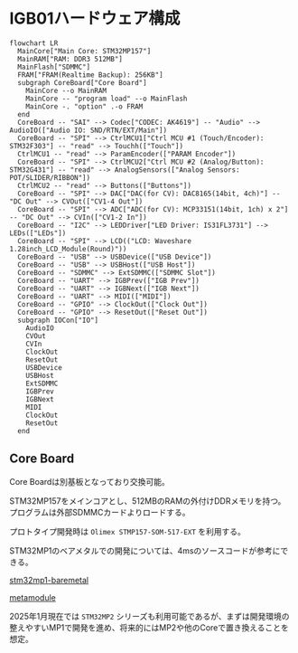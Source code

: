 # IGB01ハードウェア構成

```
flowchart LR
  MainCore["Main Core: STM32MP157"]
  MainRAM["RAM: DDR3 512MB"]
  MainFlash["SDMMC"]
  FRAM["FRAM(Realtime Backup): 256KB"]
  subgraph CoreBoard["Core Board"]
    MainCore --o MainRAM
    MainCore -- "program load" --o MainFlash
    MainCore -. "option" .-o FRAM
  end
  CoreBoard -- "SAI" --> Codec["CODEC: AK4619"] -- "Audio" --> AudioIO(["Audio IO: SND/RTN/EXT/Main"])
  CoreBoard -- "SPI" --> CtrlMCU1["Ctrl MCU #1 (Touch/Encoder): STM32F303"] -- "read" --> Touchh(["Touch"])
  CtrlMCU1 -- "read" --> ParamEncoder(["PARAM Encoder"])
  CoreBoard -- "SPI" --> CtrlMCU2["Ctrl MCU #2 (Analog/Button): STM32G431"] -- "read" --> AnalogSensors(["Analog Sensors: POT/SLIDER/RIBBON"])
  CtrlMCU2 -- "read" --> Buttons(["Buttons"])
  CoreBoard -- "SPI" --> DAC["DAC(for CV): DAC8165(14bit, 4ch)"] -- "DC Out" --> CVOut(["CV1-4 Out"])
  CoreBoard -- "SPI" --> ADC["ADC(for CV): MCP33151(14bit, 1ch) x 2"] -- "DC Out" --> CVIn(["CV1-2 In"])
  CoreBoard -- "I2C" --> LEDDriver["LED Driver: IS31FL3731"] --> LEDs(["LEDs"])
  CoreBoard -- "SPI" --> LCD(("LCD: Waveshare 1.28inch_LCD_Module(Round)"))
  CoreBoard -- "USB" --> USBDevice(["USB Device"])
  CoreBoard -- "USB" --> USBHost(["USB Host"])
  CoreBoard -- "SDMMC" --> ExtSDMMC(["SDMMC Slot"])
  CoreBoard -- "UART" --> IGBPrev(["IGB Prev"])
  CoreBoard -- "UART" --> IGBNext(["IGB Next"])
  CoreBoard -- "UART" --> MIDI(["MIDI"])
  CoreBoard -- "GPIO" --> ClockOut(["Clock Out"])
  CoreBoard -- "GPIO" --> ResetOut(["Reset Out"])
  subgraph IOCon["IO"]
    AudioIO
    CVOut
    CVIn
    ClockOut
    ResetOut
    USBDevice
    USBHost
    ExtSDMMC
    IGBPrev
    IGBNext
    MIDI
    ClockOut
    ResetOut
  end
```

## Core Board

Core Boardは別基板となっており交換可能。

STM32MP157をメインコアとし、512MBのRAMの外付けDDRメモリを持つ。\
プログラムは外部SDMMCカードよりロードする。

プロトタイプ開発時は `Olimex STMP157-SOM-517-EXT` を利用する。

STM32MP1のベアメタルでの開発については、4msのソースコードが参考にできる。

[stm32mp1-baremetal](https://github.com/4ms/stm32mp1-baremetal)

[metamodule](https://github.com/4ms/metamodule)

2025年1月現在では `STM32MP2` シリーズも利用可能であるが、まずは開発環境の整えやすいMP1で開発を進め、将来的にはMP2や他のCoreで置き換えることを想定。


